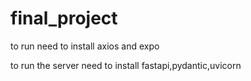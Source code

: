 # final_project

to run need to install axios and expo

to run the server need to install fastapi,pydantic,uvicorn
